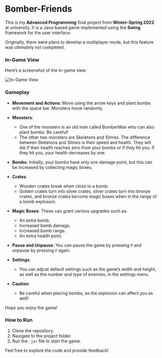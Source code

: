 # Bomber-Friends
This is my **Advanced Programming** final project from **Winter-Spring 2022** at university. It is a Java-based game implemented using the **Swing** framework for the user interface.

Originally, there were plans to develop a multiplayer mode, but this feature was ultimately not completed.

### In-Game View

Here’s a screenshot of the in-game view:

![In-Game View](https://github.com/user-attachments/assets/3c74eb67-df47-4c7d-9dd7-51e8f301e8c3)


### Gameplay

- **Movement and Actions**: Move using the arrow keys and plant bombs with the space bar. Monsters move randomly.
- **Monsters**: 
  - One of the monsters is an old man called BomberMan who can also plant bombs. Be careful!
  - The other two monsters are Skeletons and Slimes. The difference between Skeletons and Slimes is their speed and health. They will die if their health reaches zero from your bombs or if they hit you. If they hit you, your health decreases by one.
- **Bombs**: Initially, your bombs have only one damage point, but this can be increased by collecting magic boxes.
- **Crates**: 
  - Wooden crates break when close to a bomb.
  - Golden crates turn into silver crates, silver crates turn into bronze crates, and bronze crates become magic boxes when in the range of a bomb explosion.
- **Magic Boxes**: These can grant various upgrades such as:
  - An extra bomb.
  - Increased bomb damage.
  - Increased bomb range.
  - An extra health point.
- **Pause and Unpause**: You can pause the game by pressing `P` and unpause by pressing `P` again.
- **Settings**:
  - You can adjust default settings such as the game’s width and height, as well as the number and type of enemies, in the settings menu.

- **Caution**:
  - Be careful when placing bombs, as the explosion can affect you as well!

Hope you enjoy the game!

### How to Run

1. Clone the repository.
2. Navigate to the project folder.
3. Run the `.jar` file to start the game.

Feel free to explore the code and provide feedback!
